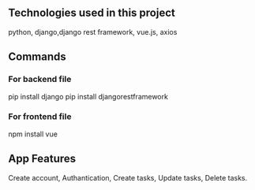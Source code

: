## Technologies used in this project
python, django,django rest framework, vue.js, axios
## Commands
### For backend file
pip install django
pip install djangorestframework
### For frontend file
npm install vue
## App Features
Create account,
Authantication,
Create tasks,
Update tasks,
Delete tasks.
